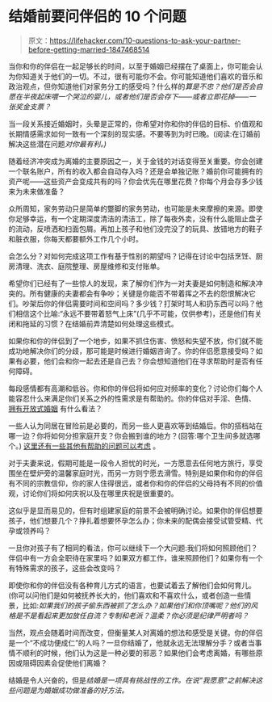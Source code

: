 # 结婚前要问伴侣的 10 个问题

> 原文：<https://lifehacker.com/10-questions-to-ask-your-partner-before-getting-married-1847468514>

当你和你的伴侣在一起足够长的时间，以至于婚姻已经摆在了桌面上，你可能会认为你知道关于他们的一切。不过，很有可能你不会。你可能知道他们喜欢的音乐和政治观点，但你知道他们对家务分工的感受吗？什么样的*算是不忠？他们是否会自愿在半夜起床喂一个哭泣的婴儿，或者他们是否会存下——或者立即花掉——一张奖金支票？* 

当一段关系接近婚姻时，头晕是正常的，你希望对你和你的伴侣的目标、价值观和长期情感需求如何一致有一个深刻的现实感。不要等到为时已晚。(阅读:在订婚前解决这些潜在问题*对你最有利。)*

随着经济冲突成为离婚的主要原因之一，关于金钱的对话变得至关重要。你会创建一个联名账户，所有的收入都会自动存入吗？还是会单独记账？婚前你可能拥有的资产呢——这些资产会变成共有的吗？你会优先在哪里花费？你每个月会存多少钱来为未来做准备？

众所周知，家务劳动只是简单的蹩脚的家务劳动，也可能是未来摩擦的来源。即使你足够幸运，有一个定期深度清洁的清洁工，除了每夜外卖，没有什么能阻止盘子的流动，反喷洒和扫面包屑。再加上孩子和他们没完没了的玩具、放错地方的鞋子和脏衣服，你每天都要额外工作几个小时。

会怎么分？对如何完成这项工作有基于性别的期望吗？记得在讨论中包括烹饪、厨房清理、洗衣、庭院整理、房屋维修和支付账单。

希望你们已经有了一些惊人的发现，来了解你们作为一对夫妻是如何制造和解决冲突的。所有健康的夫妻都会有争吵；关键是你能否不带着挥之不去的怨恨解决它们。吵架后你的伴侣需要时间和空间吗？多少钱？打架时骂人和扔东西可以吗？他们相信这个比喻:“永远不要带着怒气上床”(几乎不可能，仅供参考)，还是他们有关闭和拖延的习惯？在结婚前弄清楚如何处理这些模式。

如果你和你的伴侣到了一个地步，如果不抓住伤害、愤怒和失望不放，你们就不能成功地解决你们的分歧，那可能是时候进行婚姻咨询了。你的伴侣愿意接受吗？如果有必要，他们会和你一起去还是自己去？你会想知道他们在寻求帮助时是否有任何障碍。

每段感情都有高潮和低谷。你和你的伴侣将如何应对频率的变化？讨论你们每个人能容忍什么来满足你们关系之外的性需求是有帮助的。你的伴侣对手淫、色情、 [拥有开放式婚姻](https://lifehacker.com/how-to-talk-to-your-partner-about-opening-the-relations-1846696287) 有什么看法？

一些人认为同居在冒险前是必要的，而另一些人更喜欢等到结婚后。你的搭档站在哪一边？你将如何分担家庭开支？你会搬到谁的地方？(回答:哪个卫生间多就选哪个。) [这里还有一些其他有帮助的问题可以考虑](https://lifehacker.com/how-to-know-youre-ready-to-get-a-place-with-your-partne-1847274886) 。

对于夫妻来说，假期可能是一段令人担忧的时光，一方愿意去任何地方旅行，享受围坐在壁炉旁的温馨家庭时光，而另一方则宁愿去滑雪。特别是如果你和你的伴侣有不同的宗教信仰，你的家人住得很远，或者你和你的伴侣的父母持有不同的价值观，讨论你们将如何庆祝以及在哪里庆祝是很重要的。

这似乎是显而易见的，但有时组建家庭的前景不会被明确讨论。如果你的伴侣想要孩子，他们想要几个？挣扎着想要怀孕怎么办；你未来的配偶会接受试管受精、代孕或领养吗？

一旦你对孩子有了相同的看法，你可以继续下一个大问题:我们将如何照顾他们？伴侣中有一方会全职待在家里吗？如果双方都工作，谁来照顾他们？如果你有一个有特殊需求的孩子，这些会改变吗？

即使你和你的伴侣没有各种育儿方式的语言，也要试着去了解他们会如何育儿。(你可以问他们是如何被抚养长大的，他们喜欢和不喜欢什么，或者创造一些情景，比如:*如果我们的孩子偷东西被抓了怎么办？如果他们和你顶嘴呢？他们的风格是不是看起来更加放任自流？专制和老派？温柔？你必须是纪律严明者吗？*

当然，观点会随着时间而改变，但衡量某人对离婚的想法和感受是关键。你的伴侣是一个“不成功便成仁”的人吗？一旦你结婚了，他就永远无法理解分手？或者当事情不顺利的时候，他们认为这是一种必要的邪恶？如果他们会考虑离婚，有哪些原因或阻碍因素会促使他们离婚？

结婚是令人兴奋的，但是*结婚是一项具有挑战性的工作。在说“我愿意”之前解决这些问题是为婚姻成功做准备的好方法。*